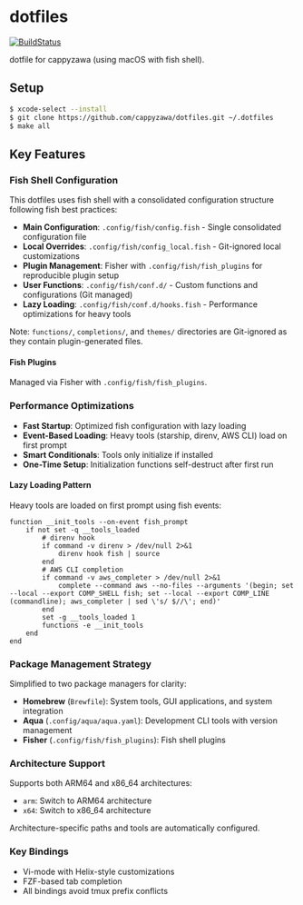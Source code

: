 # dotfiles

[![BuildStatus](https://github.com/cappyzawa/dotfiles/workflows/CI/badge.svg)](https://github.com/cappyzawa/dotfiles/actions?query=workflow%3ACI)

dotfile for cappyzawa (using macOS with fish shell).

## Setup

```bash
$ xcode-select --install
$ git clone https://github.com/cappyzawa/dotfiles.git ~/.dotfiles
$ make all
```

## Key Features

### Fish Shell Configuration

This dotfiles uses fish shell with a consolidated configuration structure following fish best practices:

- **Main Configuration**: `.config/fish/config.fish` - Single consolidated configuration file
- **Local Overrides**: `.config/fish/config_local.fish` - Git-ignored local customizations
- **Plugin Management**: Fisher with `.config/fish/fish_plugins` for reproducible plugin setup
- **User Functions**: `.config/fish/conf.d/` - Custom functions and configurations (Git managed)
- **Lazy Loading**: `.config/fish/conf.d/hooks.fish` - Performance optimizations for heavy tools

Note: `functions/`, `completions/`, and `themes/` directories are Git-ignored as they contain plugin-generated files.

#### Fish Plugins

Managed via Fisher with `.config/fish/fish_plugins`.

### Performance Optimizations

- **Fast Startup**: Optimized fish configuration with lazy loading
- **Event-Based Loading**: Heavy tools (starship, direnv, AWS CLI) load on first prompt
- **Smart Conditionals**: Tools only initialize if installed
- **One-Time Setup**: Initialization functions self-destruct after first run

#### Lazy Loading Pattern

Heavy tools are loaded on first prompt using fish events:

```fish
function __init_tools --on-event fish_prompt
    if not set -q __tools_loaded
        # direnv hook
        if command -v direnv > /dev/null 2>&1
            direnv hook fish | source
        end
        # AWS CLI completion
        if command -v aws_completer > /dev/null 2>&1
            complete --command aws --no-files --arguments '(begin; set --local --export COMP_SHELL fish; set --local --export COMP_LINE (commandline); aws_completer | sed \'s/ $//\'; end)'
        end
        set -g __tools_loaded 1
        functions -e __init_tools
    end
end
```

### Package Management Strategy

Simplified to two package managers for clarity:

- **Homebrew** (`Brewfile`): System tools, GUI applications, and system integration
- **Aqua** (`.config/aqua/aqua.yaml`): Development CLI tools with version management
- **Fisher** (`.config/fish/fish_plugins`): Fish shell plugins

### Architecture Support

Supports both ARM64 and x86_64 architectures:

- `arm`: Switch to ARM64 architecture
- `x64`: Switch to x86_64 architecture

Architecture-specific paths and tools are automatically configured.

### Key Bindings

- Vi-mode with Helix-style customizations
- FZF-based tab completion
- All bindings avoid tmux prefix conflicts
